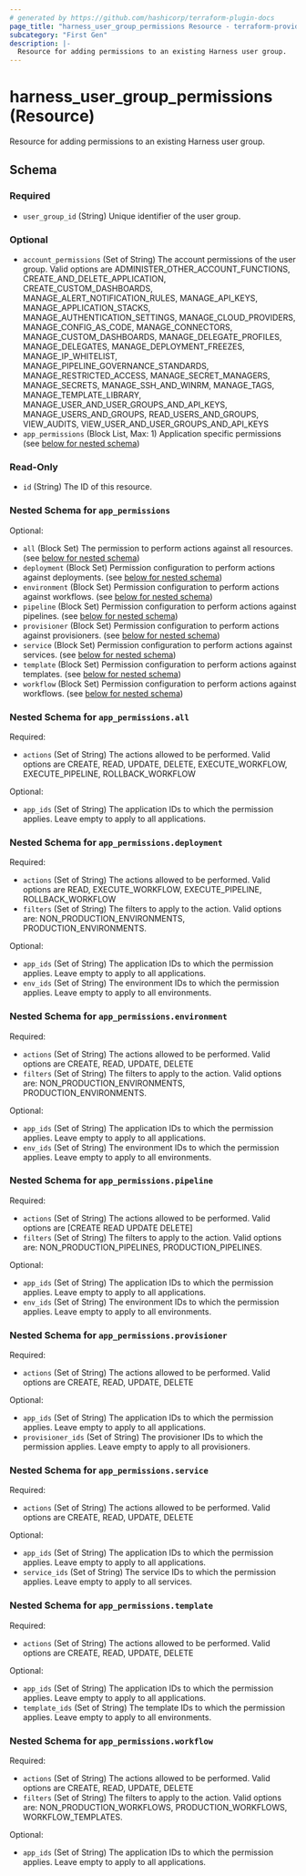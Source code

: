```yaml
---
# generated by https://github.com/hashicorp/terraform-plugin-docs
page_title: "harness_user_group_permissions Resource - terraform-provider-harness"
subcategory: "First Gen"
description: |-
  Resource for adding permissions to an existing Harness user group.
---
```


# harness_user_group_permissions (Resource)

Resource for adding permissions to an existing Harness user group.



<!-- schema generated by tfplugindocs -->
## Schema

### Required

- `user_group_id` (String) Unique identifier of the user group.

### Optional

- `account_permissions` (Set of String) The account permissions of the user group. Valid options are ADMINISTER_OTHER_ACCOUNT_FUNCTIONS, CREATE_AND_DELETE_APPLICATION, CREATE_CUSTOM_DASHBOARDS, MANAGE_ALERT_NOTIFICATION_RULES, MANAGE_API_KEYS, MANAGE_APPLICATION_STACKS, MANAGE_AUTHENTICATION_SETTINGS, MANAGE_CLOUD_PROVIDERS, MANAGE_CONFIG_AS_CODE, MANAGE_CONNECTORS, MANAGE_CUSTOM_DASHBOARDS, MANAGE_DELEGATE_PROFILES, MANAGE_DELEGATES, MANAGE_DEPLOYMENT_FREEZES, MANAGE_IP_WHITELIST, MANAGE_PIPELINE_GOVERNANCE_STANDARDS, MANAGE_RESTRICTED_ACCESS, MANAGE_SECRET_MANAGERS, MANAGE_SECRETS, MANAGE_SSH_AND_WINRM, MANAGE_TAGS, MANAGE_TEMPLATE_LIBRARY, MANAGE_USER_AND_USER_GROUPS_AND_API_KEYS, MANAGE_USERS_AND_GROUPS, READ_USERS_AND_GROUPS, VIEW_AUDITS, VIEW_USER_AND_USER_GROUPS_AND_API_KEYS
- `app_permissions` (Block List, Max: 1) Application specific permissions (see [below for nested schema](#nestedblock--app_permissions))

### Read-Only

- `id` (String) The ID of this resource.

<a id="nestedblock--app_permissions"></a>
### Nested Schema for `app_permissions`

Optional:

- `all` (Block Set) The permission to perform actions against all resources. (see [below for nested schema](#nestedblock--app_permissions--all))
- `deployment` (Block Set) Permission configuration to perform actions against deployments. (see [below for nested schema](#nestedblock--app_permissions--deployment))
- `environment` (Block Set) Permission configuration to perform actions against workflows. (see [below for nested schema](#nestedblock--app_permissions--environment))
- `pipeline` (Block Set) Permission configuration to perform actions against pipelines. (see [below for nested schema](#nestedblock--app_permissions--pipeline))
- `provisioner` (Block Set) Permission configuration to perform actions against provisioners. (see [below for nested schema](#nestedblock--app_permissions--provisioner))
- `service` (Block Set) Permission configuration to perform actions against services. (see [below for nested schema](#nestedblock--app_permissions--service))
- `template` (Block Set) Permission configuration to perform actions against templates. (see [below for nested schema](#nestedblock--app_permissions--template))
- `workflow` (Block Set) Permission configuration to perform actions against workflows. (see [below for nested schema](#nestedblock--app_permissions--workflow))

<a id="nestedblock--app_permissions--all"></a>
### Nested Schema for `app_permissions.all`

Required:

- `actions` (Set of String) The actions allowed to be performed. Valid options are CREATE, READ, UPDATE, DELETE, EXECUTE_WORKFLOW, EXECUTE_PIPELINE, ROLLBACK_WORKFLOW

Optional:

- `app_ids` (Set of String) The application IDs to which the permission applies. Leave empty to apply to all applications.


<a id="nestedblock--app_permissions--deployment"></a>
### Nested Schema for `app_permissions.deployment`

Required:

- `actions` (Set of String) The actions allowed to be performed. Valid options are READ, EXECUTE_WORKFLOW, EXECUTE_PIPELINE, ROLLBACK_WORKFLOW
- `filters` (Set of String) The filters to apply to the action. Valid options are: NON_PRODUCTION_ENVIRONMENTS, PRODUCTION_ENVIRONMENTS.

Optional:

- `app_ids` (Set of String) The application IDs to which the permission applies. Leave empty to apply to all applications.
- `env_ids` (Set of String) The environment IDs to which the permission applies. Leave empty to apply to all environments.


<a id="nestedblock--app_permissions--environment"></a>
### Nested Schema for `app_permissions.environment`

Required:

- `actions` (Set of String) The actions allowed to be performed. Valid options are CREATE, READ, UPDATE, DELETE
- `filters` (Set of String) The filters to apply to the action. Valid options are: NON_PRODUCTION_ENVIRONMENTS, PRODUCTION_ENVIRONMENTS.

Optional:

- `app_ids` (Set of String) The application IDs to which the permission applies. Leave empty to apply to all applications.
- `env_ids` (Set of String) The environment IDs to which the permission applies. Leave empty to apply to all environments.


<a id="nestedblock--app_permissions--pipeline"></a>
### Nested Schema for `app_permissions.pipeline`

Required:

- `actions` (Set of String) The actions allowed to be performed. Valid options are [CREATE READ UPDATE DELETE]
- `filters` (Set of String) The filters to apply to the action. Valid options are: NON_PRODUCTION_PIPELINES, PRODUCTION_PIPELINES.

Optional:

- `app_ids` (Set of String) The application IDs to which the permission applies. Leave empty to apply to all applications.
- `env_ids` (Set of String) The environment IDs to which the permission applies. Leave empty to apply to all environments.


<a id="nestedblock--app_permissions--provisioner"></a>
### Nested Schema for `app_permissions.provisioner`

Required:

- `actions` (Set of String) The actions allowed to be performed. Valid options are CREATE, READ, UPDATE, DELETE

Optional:

- `app_ids` (Set of String) The application IDs to which the permission applies. Leave empty to apply to all applications.
- `provisioner_ids` (Set of String) The provisioner IDs to which the permission applies. Leave empty to apply to all provisioners.


<a id="nestedblock--app_permissions--service"></a>
### Nested Schema for `app_permissions.service`

Required:

- `actions` (Set of String) The actions allowed to be performed. Valid options are CREATE, READ, UPDATE, DELETE

Optional:

- `app_ids` (Set of String) The application IDs to which the permission applies. Leave empty to apply to all applications.
- `service_ids` (Set of String) The service IDs to which the permission applies. Leave empty to apply to all services.


<a id="nestedblock--app_permissions--template"></a>
### Nested Schema for `app_permissions.template`

Required:

- `actions` (Set of String) The actions allowed to be performed. Valid options are CREATE, READ, UPDATE, DELETE

Optional:

- `app_ids` (Set of String) The application IDs to which the permission applies. Leave empty to apply to all applications.
- `template_ids` (Set of String) The template IDs to which the permission applies. Leave empty to apply to all environments.


<a id="nestedblock--app_permissions--workflow"></a>
### Nested Schema for `app_permissions.workflow`

Required:

- `actions` (Set of String) The actions allowed to be performed. Valid options are CREATE, READ, UPDATE, DELETE
- `filters` (Set of String) The filters to apply to the action. Valid options are: NON_PRODUCTION_WORKFLOWS, PRODUCTION_WORKFLOWS, WORKFLOW_TEMPLATES.

Optional:

- `app_ids` (Set of String) The application IDs to which the permission applies. Leave empty to apply to all applications.


